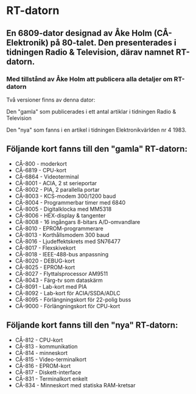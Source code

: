 # RT-datorn
## En 6809-dator designad av Åke Holm (CÅ-Elektronik) på 80-talet. Den presenterades i tidningen Radio & Television, därav namnet RT-datorn.
### Med tillstånd av Åke Holm att publicera alla detaljer om RT-datorn
Två versioner finns av denna dator:

Den "gamla" som publicerades i ett antal artiklar i tidningen Radio & Television

Den "nya" som fanns i en artikel i tidningen Elektronikvärlden nr 4 1983.

## Följande kort fanns till den "gamla" RT-datorn:
* CÅ-800 - moderkort
* CÅ-6819 - CPU-kort
* CÅ-6864 - Videoterminal
* CÅ-8001 - ACIA, 2 st serieportar
* CÅ-8002 - PIA, 2 parallella portar
* CÅ-8003 - KCS-modem 300/1200 baud
* CÅ-8004 - Programmerbar timer med 6840
* CÅ-8005 - Digitalklocka med MM5318
* CÅ-8006 - HEX-display & tangenter
* CÅ-8008 - 16 ingångars 8-bitars A/D-omvandlare
* CÅ-8010 - EPROM-programmerare
* CÅ-8013 - Korthållsmodem 300 baud
* CÅ-8016 - Ljudeffektskrets med SN76477
* CÅ-8017 - Flexskivekort
* CÅ-8018 - IEEE-488-bus anpassning
* CÅ-8020 - DEBUG-kort
* CÅ-8025 - EPROM-kort
* CÅ-8027 - Flyttalsprocessor AM9511
* CÅ-8043 - Färg-tv som dataskärm
* CÅ-8091 - Lab-kort med PIA
* CÅ-8092 - Lab-kort för ACIA/SSDA/ADLC
* CÅ-8095 - Förlängningskort för 22-polig buss
* CÅ-9000 - Förlängningskort för CPU-kort


## Följande kort fanns till den "nya" RT-datorn:

* CÅ-812 - CPU-kort
* CÅ-813 - kommunikation
* CÅ-814 - minneskort
* CÅ-815 - Video-terminalkort
* CÅ-816 - EPROM-kort
* CÅ-817 - Diskett-interface
* CÅ-831 - Terminalkort enkelt
* CÅ-834 - Minneskort med statiska RAM-kretsar
